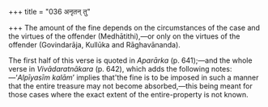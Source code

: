 +++
title = "036 अनृतन् तु"

+++
The amount of the fine depends on the circumstances of the case and the
virtues of the offender (Medhātithi),—or only on the virtues of the
offender (Govindarāja, Kullūka and Rāghavānanda).

The first half of this verse is quoted in *Aparārka* (p. 641);—and the
whole verse in *Vivādaratnākara* (p. 642), which adds the following
notes:—‘*Alpīyasīm kalām*’ implies that'the fine is to be imposed in
such a manner that the entire treasure may not become absorbed,—this
being meant for those cases where the exact extent of the
entire-property is not known.


